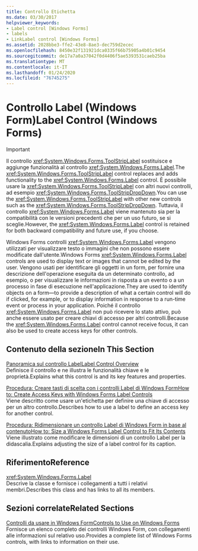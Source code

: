 ```yaml
---
title: Controllo Etichetta
ms.date: 03/30/2017
helpviewer_keywords:
- Label control [Windows Forms]
- labels
- LinkLabel control [Windows Forms]
ms.assetid: 2028bbe3-ffe2-43e8-8ae3-dec759d2ecec
ms.openlocfilehash: 8450e32f131921dca0335f66b75905a4b01c9454
ms.sourcegitcommit: de17a7a0a37042f0d4406f5ae5393531caeb25ba
ms.translationtype: MT
ms.contentlocale: it-IT
ms.lasthandoff: 01/24/2020
ms.locfileid: "76745275"
---
```

# <a name="label-control-windows-forms"></a><span data-ttu-id="0589d-102">Controllo Label (Windows Form)</span><span class="sxs-lookup"><span data-stu-id="0589d-102">Label Control (Windows Forms)</span></span>
> [!IMPORTANT]
> <span data-ttu-id="0589d-103">Il controllo <xref:System.Windows.Forms.ToolStripLabel> sostituisce e aggiunge funzionalità al controllo <xref:System.Windows.Forms.Label>.</span><span class="sxs-lookup"><span data-stu-id="0589d-103">The <xref:System.Windows.Forms.ToolStripLabel> control replaces and adds functionality to the <xref:System.Windows.Forms.Label> control.</span></span> <span data-ttu-id="0589d-104">È possibile usare la <xref:System.Windows.Forms.ToolStripLabel> con altri nuovi controlli, ad esempio <xref:System.Windows.Forms.ToolStripDropDown>.</span><span class="sxs-lookup"><span data-stu-id="0589d-104">You can use the <xref:System.Windows.Forms.ToolStripLabel> with other new controls such as the <xref:System.Windows.Forms.ToolStripDropDown>.</span></span> <span data-ttu-id="0589d-105">Tuttavia, il controllo <xref:System.Windows.Forms.Label> viene mantenuto sia per la compatibilità con le versioni precedenti che per un uso futuro, se si sceglie.</span><span class="sxs-lookup"><span data-stu-id="0589d-105">However, the <xref:System.Windows.Forms.Label> control is retained for both backward compatibility and future use, if you choose.</span></span>  
  
 <span data-ttu-id="0589d-106">Windows Forms controlli <xref:System.Windows.Forms.Label> vengono utilizzati per visualizzare testo o immagini che non possono essere modificate dall'utente.</span><span class="sxs-lookup"><span data-stu-id="0589d-106">Windows Forms <xref:System.Windows.Forms.Label> controls are used to display text or images that cannot be edited by the user.</span></span> <span data-ttu-id="0589d-107">Vengono usati per identificare gli oggetti in un form, per fornire una descrizione dell'operazione eseguita da un determinato controllo, ad esempio, o per visualizzare le informazioni in risposta a un evento o a un processo in fase di esecuzione nell'applicazione.</span><span class="sxs-lookup"><span data-stu-id="0589d-107">They are used to identify objects on a form—to provide a description of what a certain control will do if clicked, for example, or to display information in response to a run-time event or process in your application.</span></span> <span data-ttu-id="0589d-108">Poiché il controllo <xref:System.Windows.Forms.Label> non può ricevere lo stato attivo, può anche essere usato per creare chiavi di accesso per altri controlli.</span><span class="sxs-lookup"><span data-stu-id="0589d-108">Because the <xref:System.Windows.Forms.Label> control cannot receive focus, it can also be used to create access keys for other controls.</span></span>  
  
## <a name="in-this-section"></a><span data-ttu-id="0589d-109">Contenuto della sezione</span><span class="sxs-lookup"><span data-stu-id="0589d-109">In This Section</span></span>  
 [<span data-ttu-id="0589d-110">Panoramica sul controllo Label</span><span class="sxs-lookup"><span data-stu-id="0589d-110">Label Control Overview</span></span>](label-control-overview-windows-forms.md)  
 <span data-ttu-id="0589d-111">Definisce il controllo e ne illustra le funzionalità chiave e le proprietà.</span><span class="sxs-lookup"><span data-stu-id="0589d-111">Explains what this control is and its key features and properties.</span></span>  
  
 [<span data-ttu-id="0589d-112">Procedura: Creare tasti di scelta con i controlli Label di Windows Form</span><span class="sxs-lookup"><span data-stu-id="0589d-112">How to: Create Access Keys with Windows Forms Label Controls</span></span>](how-to-create-access-keys-with-windows-forms-label-controls.md)  
 <span data-ttu-id="0589d-113">Viene descritto come usare un'etichetta per definire una chiave di accesso per un altro controllo.</span><span class="sxs-lookup"><span data-stu-id="0589d-113">Describes how to use a label to define an access key for another control.</span></span>  
  
 [<span data-ttu-id="0589d-114">Procedura: Ridimensionare un controllo Label di Windows Form in base al contenuto</span><span class="sxs-lookup"><span data-stu-id="0589d-114">How to: Size a Windows Forms Label Control to Fit Its Contents</span></span>](how-to-size-a-windows-forms-label-control-to-fit-its-contents.md)  
 <span data-ttu-id="0589d-115">Viene illustrato come modificare le dimensioni di un controllo Label per la didascalia.</span><span class="sxs-lookup"><span data-stu-id="0589d-115">Explains adjusting the size of a label control for its caption.</span></span>  
  
## <a name="reference"></a><span data-ttu-id="0589d-116">Riferimento</span><span class="sxs-lookup"><span data-stu-id="0589d-116">Reference</span></span>  
 <xref:System.Windows.Forms.Label>  
 <span data-ttu-id="0589d-117">Descrive la classe e fornisce i collegamenti a tutti i relativi membri.</span><span class="sxs-lookup"><span data-stu-id="0589d-117">Describes this class and has links to all its members.</span></span>  
  
## <a name="related-sections"></a><span data-ttu-id="0589d-118">Sezioni correlate</span><span class="sxs-lookup"><span data-stu-id="0589d-118">Related Sections</span></span>  
 [<span data-ttu-id="0589d-119">Controlli da usare in Windows Form</span><span class="sxs-lookup"><span data-stu-id="0589d-119">Controls to Use on Windows Forms</span></span>](controls-to-use-on-windows-forms.md)  
 <span data-ttu-id="0589d-120">Fornisce un elenco completo dei controlli Windows Form, con collegamenti alle informazioni sul relativo uso.</span><span class="sxs-lookup"><span data-stu-id="0589d-120">Provides a complete list of Windows Forms controls, with links to information on their use.</span></span>
